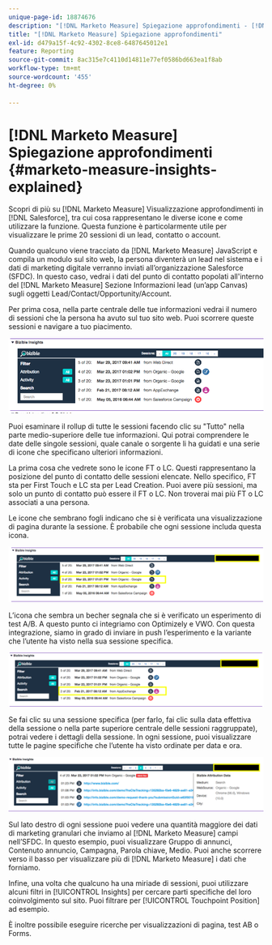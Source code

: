 ```yaml
---
unique-page-id: 18874676
description: "[!DNL Marketo Measure] Spiegazione approfondimenti - [!DNL Marketo Measure] - Documentazione del prodotto"
title: "[!DNL Marketo Measure] Spiegazione approfondimenti"
exl-id: d479a15f-4c92-4302-8ce8-6487645012e1
feature: Reporting
source-git-commit: 8ac315e7c4110d14811e77ef0586bd663ea1f8ab
workflow-type: tm+mt
source-wordcount: '455'
ht-degree: 0%

---
```


# [!DNL Marketo Measure] Spiegazione approfondimenti {#marketo-measure-insights-explained}

Scopri di più su [!DNL Marketo Measure] Visualizzazione approfondimenti in [!DNL Salesforce], tra cui cosa rappresentano le diverse icone e come utilizzare la funzione. Questa funzione è particolarmente utile per visualizzare le prime 20 sessioni di un lead, contatto o account.

Quando qualcuno viene tracciato da [!DNL Marketo Measure] JavaScript e compila un modulo sul sito web, la persona diventerà un lead nel sistema e i dati di marketing digitale verranno inviati all’organizzazione Salesforce (SFDC). In questo caso, vedrai i dati del punto di contatto popolati all&#39;interno del [!DNL Marketo Measure] Sezione Informazioni lead (un’app Canvas) sugli oggetti Lead/Contact/Opportunity/Account.

Per prima cosa, nella parte centrale delle tue informazioni vedrai il numero di sessioni che la persona ha avuto sul tuo sito web. Puoi scorrere queste sessioni e navigare a tuo piacimento.

![](assets/1.png)

Puoi esaminare il rollup di tutte le sessioni facendo clic su &quot;Tutto&quot; nella parte medio-superiore delle tue informazioni. Qui potrai comprendere le date delle singole sessioni, quale canale o sorgente li ha guidati e una serie di icone che specificano ulteriori informazioni.

La prima cosa che vedrete sono le icone FT o LC. Questi rappresentano la posizione del punto di contatto delle sessioni elencate. Nello specifico, FT sta per First Touch e LC sta per Lead Creation. Puoi avere più sessioni, ma solo un punto di contatto può essere il FT o LC. Non troverai mai più FT o LC associati a una persona.

Le icone che sembrano fogli indicano che si è verificata una visualizzazione di pagina durante la sessione. È probabile che ogni sessione includa questa icona.

![](assets/2.png)

L’icona che sembra un becher segnala che si è verificato un esperimento di test A/B. A questo punto ci integriamo con Optimizely e VWO. Con questa integrazione, siamo in grado di inviare in push l’esperimento e la variante che l’utente ha visto nella sua sessione specifica.

![](assets/3.png)

Se fai clic su una sessione specifica (per farlo, fai clic sulla data effettiva della sessione o nella parte superiore centrale delle sessioni raggruppate), potrai vedere i dettagli della sessione. In ogni sessione, puoi visualizzare tutte le pagine specifiche che l’utente ha visto ordinate per data e ora.

![](assets/4.png)

Sul lato destro di ogni sessione puoi vedere una quantità maggiore dei dati di marketing granulari che inviamo al [!DNL Marketo Measure] campi nell’SFDC. In questo esempio, puoi visualizzare Gruppo di annunci, Contenuto annuncio, Campagna, Parola chiave, Medio. Puoi anche scorrere verso il basso per visualizzare più di [!DNL Marketo Measure] i dati che forniamo.

Infine, una volta che qualcuno ha una miriade di sessioni, puoi utilizzare alcuni filtri in [!UICONTROL Insights] per cercare parti specifiche del loro coinvolgimento sul sito. Puoi filtrare per [!UICONTROL Touchpoint Position] ad esempio.

È inoltre possibile eseguire ricerche per visualizzazioni di pagina, test AB o Forms.
